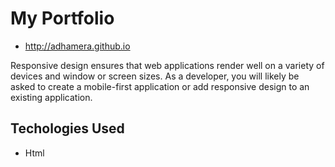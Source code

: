 # My Portfolio

* http://adhamera.github.io

Responsive design ensures that web applications render well on a variety of devices and window or screen sizes. As a developer, you will likely be asked to create a mobile-first application or add responsive design to an existing application.

## Techologies Used 
* Html
